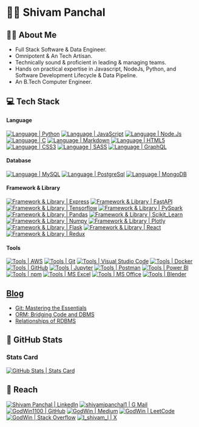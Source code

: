 # :man_student: Shivam Panchal

## :tipping_hand_man: About Me

- Full Stack Software & Data Engineer.
- Omnipotent & An Tech Artisan.
- Technically sound & proficient in leading & managing teams.
- Hands on practical expertise in Javascript, NodeJs, Python, and Software Development Lifecycle & Data Pipeline.
- An B.Tech Computer Engineer.

## :computer: Tech Stack

#### Language

[![Language | Python](https://img.shields.io/badge/Python-eeeeee?style=for-the-badge&logo=python&logoColor=ffffff&labelColor=3776AB)][python]
[![Language | JavaScript](https://img.shields.io/badge/Javascript-eeeeee?style=for-the-badge&logo=javascript&logoColor=F7DF1E&labelColor=000000)][javascript]
[![Language | Node.Js](https://img.shields.io/badge/NodeJs-eeeeee?style=for-the-badge&logo=node.js&logoColor=339933&labelColor=333)][nodejs]
[![Language | C](https://img.shields.io/badge/C/C++-eeeeee?style=for-the-badge&logo=cplusplus&logoColor=00599C&labelColor=fefefe)][c/c++]
[![Language | Markdown](https://img.shields.io/badge/Markdown-eeeeee?style=for-the-badge&logo=markdown&logoColor=ffffff&labelColor=000000)][markdown]
[![Language | HTML5](https://img.shields.io/badge/html5-eeeeee?style=for-the-badge&logo=html5&logoColor=ffffff&labelColor=E34F26)][html5]
[![Language | CSS3](https://img.shields.io/badge/CSS3-eeeeee?style=for-the-badge&logo=css3&logoColor=ffffff&labelColor=1572B6)][css3]
[![Language | SASS](https://img.shields.io/badge/SASS-eeeeee?style=for-the-badge&logo=sass&logoColor=CC6699&labelColor=fefefe)][sass]
[![Language | GraphQL](https://img.shields.io/badge/graphql-eeeeee?style=for-the-badge&logo=graphql&logoColor=E434AA&labelColor=171e26)][graphql]

#### Database

[![Language | MySQL](https://img.shields.io/badge/MySQL-eeeeee?style=for-the-badge&logo=mysql&logoColor=ffffff&labelColor=4479A1)][mysql]
[![Language | PostgreSql](https://img.shields.io/badge/PostgreSql-eeeeee?style=for-the-badge&logo=postgresql&logoColor=ffffff&labelColor=4169E1)][postgresql]
[![Language | MongoDB](https://img.shields.io/badge/Mongo_DB-eeeeee?style=for-the-badge&logo=mongodb&logoColor=47A248&labelColor=fefefe)][mongodb]

#### Framework & Library

[![Framework & Library | Express](https://img.shields.io/badge/Express-eeeeee?style=for-the-badge&logo=express&logoColor=000000&labelColor=fefefe)][express]
[![Framework & Library | FastAPI](https://img.shields.io/badge/FastAPI-eeeeee?style=for-the-badge&logo=fastapi&logoColor=009688&labelColor=fefefe)][fastapi]
[![Framework & Library | Tensorflow](https://img.shields.io/badge/Tensorflow-eeeeee?style=for-the-badge&logo=tensorflow&logoColor=FF6F00&labelColor=fefefe)][tensorflow]
[![Framework & Library | PySpark](https://img.shields.io/badge/PySpark-eeeeee?style=for-the-badge&logo=apache-spark&logoColor=E25A1C&labelColor=fefefe)][pyspark]
[![Framework & Library | Pandas](https://img.shields.io/badge/Pandas-eeeeee?style=for-the-badge&logo=pandas&logoColor=150458&labelColor=fefefe)][pandas]
[![Framework & Library | Scikit_Learn](https://img.shields.io/badge/Scikit_Learn-eeeeee?style=for-the-badge&logo=scikitlearn&logoColor=F7931E&labelColor=fefefe)][scikit_learn]
[![Framework & Library | Numpy](https://img.shields.io/badge/Numpy-eeeeee?style=for-the-badge&logo=numpy&logoColor=013243&labelColor=fefefe)][numpy]
[![Framework & Library | Plotly](https://img.shields.io/badge/Plotly-eeeeee?style=for-the-badge&logo=plotly&logoColor=3F4F75&labelColor=fefefe)][plotly]
[![Framework & Library | Flask](https://img.shields.io/badge/Flask-eeeeee?style=for-the-badge&logo=flask&logoColor=000000&labelColor=fefefe)][flask]
[![Framework & Library | React](https://img.shields.io/badge/React-eeeeee?style=for-the-badge&logo=react&logoColor=61DAFB&labelColor=20232A)][react]
[![Framework & Library | Redux](https://img.shields.io/badge/Redux-eeeeee?style=for-the-badge&logo=redux&logoColor=764ABC&labelColor=20232A)][redux]

#### Tools

[![Tools | AWS](https://img.shields.io/badge/AWS-eeeeee?style=for-the-badge&logo=amazonaws&logoColor=232F3E&labelColor=fefefe)][aws]
[![Tools | Git](https://img.shields.io/badge/Git-eeeeee?style=for-the-badge&logo=git&logoColor=F05032&labelColor=f0efe7)][git]
[![Tools | Visual Studio Code](https://img.shields.io/badge/Visual_Studio_Code-eeeeee?style=for-the-badge&logo=visual-studio-code&logoColor=007ACC&labelColor=2C2C32)][visual_studio_code]
[![Tools | Docker](https://img.shields.io/badge/Docker-eeeeee?style=for-the-badge&logo=docker&logoColor=2496ED&labelColor=fefefe)][docker]
[![Tools | GitHub](https://img.shields.io/badge/Github-eeeeee?style=for-the-badge&logo=github&logoColor=ffffff&labelColor=181717)][github]
[![Tools | Jupyter](https://img.shields.io/badge/Jupyter-eeeeee?style=for-the-badge&logo=jupyter&logoColor=F37626&labelColor=fefefe)][jupyter]
[![Tools | Postman](https://img.shields.io/badge/Postman-eeeeee?style=for-the-badge&logo=postman&logoColor=FF6C37&labelColor=fefefe)][postman]
[![Tools | Power BI](https://img.shields.io/badge/Power_BI-eeeeee?style=for-the-badge&logo=powerbi&logoColor=F2C811&labelColor=fefefe)][power_bi]
[![Tools | npm](https://img.shields.io/badge/npm-eeeeee?style=for-the-badge&logo=npm&logoColor=CB3837&labelColor=fefefe)][npm]
[![Tools | MS Excel](https://img.shields.io/badge/Microsoft_Excel-eeeeee?style=for-the-badge&logo=microsoft-excel&logoColor=217346&labelColor=fefefe)][microsoft_excel]
[![Tools | MS Office](https://img.shields.io/badge/Microsoft_Office-eeeeee?style=for-the-badge&logo=microsoft-office&logoColor=D83B01&labelColor=fefefe)][microsoft_office]
[![Tools | Blender](https://img.shields.io/badge/Blender-eeeeee?style=for-the-badge&logo=blender&logoColor=F5792A&labelColor=fefefe)][blender]

<!-- [![Tools | Heroku](https://img.shields.io/badge/Heroku-eeeeee?style=for-the-badge&logo=heroku&logoColor=ffffff&labelColor=430098)][heroku] -->

## [Blog](https://github.com/GodWin1100/Blogs)

<!-- BLOG-POST-LIST:START -->
- [Git: Mastering the Essentials](https://blog.devgenius.io/git-mastering-the-essentials-06f06ee7ad72?source=rss-9e32d5c64c9a------2)
- [ORM: Bridging Code and DBMS](https://blog.devgenius.io/orm-bridging-code-and-dbms-b61dbb0ce798?source=rss-9e32d5c64c9a------2)
- [Relationships of RDBMS](https://blog.devgenius.io/relationships-of-rdbms-f2edc98e0951?source=rss-9e32d5c64c9a------2)
<!-- BLOG-POST-LIST:END -->

## :memo: GitHub Stats

### Stats Card

[![GitHub Stats | Stats Card](https://github-readme-stats.vercel.app/api?username=GodWin1100&show_icons=true&theme=tokyonight&count_private=true&hide=stars)][stats_card]

<!-- ### Top Language -->
<!--  -->
<!-- [![GitHub Stats | Top Language](https://github-readme-stats.vercel.app/api/top-langs/?username=GodWin1100&layout=compact&theme=tokyonight&langs_count=5)][top_language] -->
<!--  -->
<!-- ### Profile Trophy -->
<!--  -->
<!-- [![GitHub Stats | Profile Trophy](https://github-profile-trophy.vercel.app/?username=GodWin1100&theme=onedark&row=1)][profile_trophy] -->
<!--  -->

<!-- ### Streak Stats -->
<!--  -->
<!-- [![GitHub Stats | Contribution Card](https://github-readme-streak-stats.herokuapp.com/?user=GodWin1100&theme=tokyonight)][streak_stats] -->
<!--  -->
<!-- ### Activity Graph -->
<!--  -->
<!-- [![GitHub Stats | Activity Graph](https://activity-graph.herokuapp.com/graph?username=GodWin1100&theme=react-dark)][activity_graph] -->

## :round_pushpin: Reach

[![Shivam Panchal | LinkedIn](https://img.shields.io/badge/Shivam_Panchal-eeeeee?style=for-the-badge&logo=linkedin&logoColor=ffffff&labelColor=0A66C2)][reach_linkedin]
[![shivamjpanchal1 | G Mail](https://img.shields.io/badge/shivamjpanchal1-eeeeee?style=for-the-badge&logo=gmail&logoColor=ffffff&labelColor=EA4335)][reach_gmail]
[![GodWin1100 | GitHub](https://img.shields.io/badge/Godwin1100-eeeeee?style=for-the-badge&logo=github&logoColor=ffffff&labelColor=181717)][reach_github]
[![GodWin | Medium](https://img.shields.io/badge/Shivam_Panchal-eeeeee?style=for-the-badge&logo=medium&logoColor=ffffff&labelColor=000000)][reach_medium]
[![GodWin | LeetCode](https://img.shields.io/badge/GodWin1100-eeeeee?style=for-the-badge&logo=leetcode&logoColor=FFA116&labelColor=111111)][reach_leetcode]
[![GodWin | Stack Overflow](https://img.shields.io/badge/GodWin-eeeeee?style=for-the-badge&logo=stackoverflow&logoColor=F58025&labelColor=393939)][reach_stackoverflow]
[![l_shivam_l | X](https://img.shields.io/badge/l__shivam__l-eeeeee?style=for-the-badge&logo=x&logoColor=ffffff&labelColor=000000)][reach_x]

<!-- LINKS -->
<!-- Language -->

[css3]: https://developer.mozilla.org/en-US/docs/Web/CSS
[graphql]: https://graphql.org/
[html5]: https://developer.mozilla.org/en-US/docs/Web/HTML
[javascript]: https://developer.mozilla.org/en-US/docs/Web/JavaScript
[markdown]: https://www.markdownguide.org/
[nodejs]: https://nodejs.org/en/
[python]: https://www.python.org/
[sass]: https://sass-lang.com/
[c/c++]: https://learn.microsoft.com/en-us/cpp/

<!-- Database -->

[mongodb]: https://www.mongodb.com/
[mysql]: https://www.mysql.com/
[postgresql]: https://www.postgresql.org/

<!-- Framework & Library -->

[express]: https://expressjs.com/
[fastapi]: https://fastapi.tiangolo.com/
[flask]: https://flask.palletsprojects.com
[mongoose]: https://mongoosejs.com/
[pandas]: https://pandas.pydata.org/docs/
[pyspark]: https://spark.apache.org/docs/latest/api/python/
[scikit_learn]: https://scikit-learn.org/stable/
[plotly]: https://plotly.com/python/
[numpy]: https://numpy.org/doc/
[react]: https://reactjs.org/
[redux]: https://redux.js.org/
[tensorflow]: https://www.tensorflow.org/

<!-- Tools -->

[aws]: https://aws.amazon.com/
[blender]: https://www.blender.org/
[git]: https://git-scm.com/
[github]: https://github.com/
[heroku]: https://www.heroku.com/
[jupyter]: https://docs.jupyter.org/en/latest/
[microsoft_excel]: https://www.microsoft.com/en-in/microsoft-365/excel
[microsoft_office]: https://www.microsoft.com/en-in/microsoft-365/microsoft-office
[npm]: https://www.npmjs.com/
[postman]: https://www.postman.com/
[power_bi]: https://powerbi.microsoft.com/en-au/
[visual_studio_code]: https://code.visualstudio.com/
[docker]: https://www.docker.com/

<!-- GitHub Stats -->

[activity_graph]: https://github.com/Ashutosh00710/github-readme-activity-graph
[profile_trophy]: https://github.com/ryo-ma/github-profile-trophy
[stats_card]: https://github.com/anuraghazra/github-readme-stats
[streak_stats]: https://github.com/DenverCoder1/github-readme-streak-stats
[top_language]: https://github.com/anuraghazra/github-readme-stats

<!-- Reach  -->

[reach_github]: https://github.com/GodWin1100
[reach_gmail]: mailto:shivamjpanchal1@gmail.com?subject=GitHub%20Hello
[reach_x]: https://twitter.com/l_shivam_l
[reach_linkedin]: https://www.linkedin.com/in/godwin1100
[reach_medium]: https://medium.com/@godwin1100
[reach_stackoverflow]: https://stackoverflow.com/users/10995550/godwin1100
[reach_leetcode]: https://leetcode.com/godwin1100
